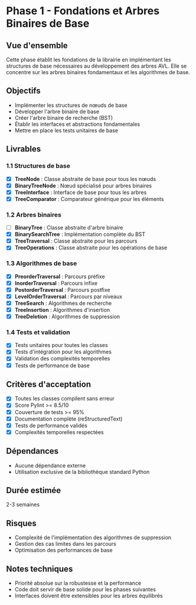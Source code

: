 # Phase 1 - Fondations et Arbres Binaires de Base

## Vue d'ensemble
Cette phase établit les fondations de la librairie en implémentant les structures de base nécessaires au développement des arbres AVL. Elle se concentre sur les arbres binaires fondamentaux et les algorithmes de base.

## Objectifs
- Implémenter les structures de nœuds de base
- Développer l'arbre binaire de base
- Créer l'arbre binaire de recherche (BST)
- Établir les interfaces et abstractions fondamentales
- Mettre en place les tests unitaires de base

## Livrables

### 1.1 Structures de base
- [x] **TreeNode** : Classe abstraite de base pour tous les nœuds
- [x] **BinaryTreeNode** : Nœud spécialisé pour arbres binaires
- [x] **TreeInterface** : Interface de base pour tous les arbres
- [x] **TreeComparator** : Comparateur générique pour les éléments

### 1.2 Arbres binaires
- [ ] **BinaryTree** : Classe abstraite d'arbre binaire
- [x] **BinarySearchTree** : Implémentation complète du BST
- [x] **TreeTraversal** : Classe abstraite pour les parcours
- [x] **TreeOperations** : Classe abstraite pour les opérations de base

### 1.3 Algorithmes de base
- [x] **PreorderTraversal** : Parcours préfixe
- [x] **InorderTraversal** : Parcours infixe
- [x] **PostorderTraversal** : Parcours postfixe
- [x] **LevelOrderTraversal** : Parcours par niveaux
- [x] **TreeSearch** : Algorithmes de recherche
- [x] **TreeInsertion** : Algorithmes d'insertion
- [x] **TreeDeletion** : Algorithmes de suppression

### 1.4 Tests et validation
- [x] Tests unitaires pour toutes les classes
- [x] Tests d'intégration pour les algorithmes
- [x] Validation des complexités temporelles
- [x] Tests de performance de base

## Critères d'acceptation
- [x] Toutes les classes compilent sans erreur
- [x] Score Pylint >= 8.5/10
- [x] Couverture de tests >= 95%
- [x] Documentation complète (reStructuredText)
- [x] Tests de performance validés
- [x] Complexités temporelles respectées

## Dépendances
- Aucune dépendance externe
- Utilisation exclusive de la bibliothèque standard Python

## Durée estimée
2-3 semaines

## Risques
- Complexité de l'implémentation des algorithmes de suppression
- Gestion des cas limites dans les parcours
- Optimisation des performances de base

## Notes techniques
- Priorité absolue sur la robustesse et la performance
- Code doit servir de base solide pour les phases suivantes
- Interfaces doivent être extensibles pour les arbres équilibrés